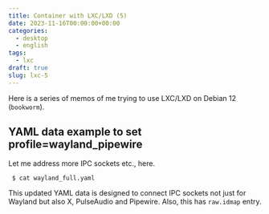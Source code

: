 ```yaml
---
title: Container with LXC/LXD (5)
date: 2023-11-16T00:00:00+00:00
categories:
  - desktop
  - english
tags:
  - lxc
draft: true
slug: lxc-5
---
```


Here is a series of memos of me trying to use LXC/LXD on Debian 12 (`bookworm`).

## YAML data example to set profile=wayland_pipewire

Let me address more IPC sockets etc., here.

```
 $ cat wayland_full.yaml
```

This updated YAML data is designed to connect IPC sockets not just for Wayland
but also X, PulseAudio and Pipewire.  Also, this has `raw.idmap` entry.





<!--

https://documentation.ubuntu.com/lxd/en/latest/userns-idmap/
Idmaps for user namespace
LXD runs safe containers. This is achieved mostly through the use of user namespaces which make it possible to run containers unprivileged, greatly limiting the attack surface.

User namespaces work by mapping a set of UIDs and GIDs on the host to a set of UIDs and GIDs in the container.

For example, we can define that the host UIDs and GIDs from 100000 to 165535 may be used by LXD and should be mapped to UID/GID 0 through 65535 in the container.

As a result a process running as UID 0 in the container will actually be running as UID 100000.

Allocations should always be of at least 65536 UIDs and GIDs to cover the POSIX range including root (0) and nobody (65534).

Kernel support
User namespaces require a kernel >= 3.12, LXD will start even on older kernels but will refuse to start containers.

Allowed ranges
On most hosts, LXD will check /etc/subuid and /etc/subgid for allocations for the lxd user and on first start, set the default profile to use the first 65536 UIDs and GIDs from that range.

If the range is shorter than 65536 (which includes no range at all), then LXD will fail to create or start any container until this is corrected.

If some but not all of /etc/subuid, /etc/subgid, newuidmap (path lookup) and newgidmap (path lookup) can be found on the system, LXD will fail the startup of any container until this is corrected as this shows a broken shadow setup.

If none of those files can be found, then LXD will assume a 1000000000 UID/GID range starting at a base UID/GID of 1000000.

This is the most common case and is usually the recommended setup when not running on a system which also hosts fully unprivileged containers (where the container runtime itself runs as a user).

Varying ranges between hosts
The source map is sent when moving containers between hosts so that they can be remapped on the receiving host.

Different idmaps per container
LXD supports using different idmaps per container, to further isolate containers from each other. This is controlled with two per-container configuration keys, security.idmap.isolated and security.idmap.size.

Containers with security.idmap.isolated will have a unique ID range computed for them among the other containers with security.idmap.isolated set (if none is available, setting this key will simply fail).

Containers with security.idmap.size set will have their ID range set to this size. Isolated containers without this property set default to a ID range of size 65536; this allows for POSIX compliance and a nobody user inside the container.

To select a specific map, the security.idmap.base key will let you override the auto-detection mechanism and tell LXD what host UID/GID you want to use as the base for the container.

These properties require a container reboot to take effect.

Custom idmaps
LXD also supports customizing bits of the idmap, e.g. to allow users to bind mount parts of the host’s file system into a container without the need for any UID-shifting file system. The per-container configuration key for this is raw.idmap, and looks like:

both 1000 1000
uid 50-60 500-510
gid 100000-110000 10000-20000
The first line configures both the UID and GID 1000 on the host to map to UID 1000 inside the container (this can be used for example to bind mount a user’s home directory into a container).

The second and third lines map only the UID or GID ranges into the container, respectively. The second entry per line is the source ID, i.e. the ID on the host, and the third entry is the range inside the container. These ranges must be the same size.

This property requires a container reboot to take effect.

https://discuss.linuxcontainers.org/t/need-id-mapping-root-and-user-in-container-to-same-user-in-host/15461
Need ID mapping root and user in container to same user in host
...
This is not possible AFAIK. So what I did?

lxc config set t7 raw.idmap "both 1000 0"
This maps my user in the host (1000:1000) to the root user into the LXD container.

What did I get?: my docker containers running inside the LXD container can manage devices and resources as root, and they can access all the directory binds that I need (owned by user 1000:1000 in the host).


https://gihyo.jp/admin/serial/01/ubuntu-recipe/0479
第479回
LXDコンテナとホストの間でファイルを共有する方法


ホストのディレクトリーツリーをbind mountする
名前空間による制限により、コンテナからホストのルートファイルシステムを直接見ることはできません。またAppArmorにより、コンテナ内部からのブロックファイルのmountは禁止されています。もしコンテナとホストの間、もしくは同じホスト上のコンテナ間でファイルやディレクトリを共有したい場合は、コンテナの設定でbind mountする方法が便利です。

$ lxc config device add sample share disk source=/srv/shared path=/srv/shared
上記のコマンドはホストの/srv/shared（source=オプション）を、コンテナ内部の/srv/shared（path=オプション）としてbind mountします。つまりホストとコンテナで/srv/sharedを共有できるというわけです。

lxc configによる設定は永続的に反映されますので、コンテナの再起動を行ってもそのまま残っています。

$ lxc config show sample
（中略）
devices:
  nfsdir:
    path: /srv/shared
    source: /srv/shared
    type: disk
（後略）
この方法のメリットは、ホスト側のファイルシステムに関係なく同じ方法でコンテナと共有できることです。たとえばコンテナの内部からNFSディレクトリをmountする場合も、一度ホスト側でNFSディレクトリをmountしておけば、それをそのままコンテナにbind mountできるのです。よって同じホスト上のコンテナ間だけでなく、ネットワーク越しのコンテナ間ともファイルやディレクトリを共有できます。

ただしlxc fileと異なり、UID等のマッピングの変更は行いません。よってコンテナの一般ユーザーで作ったファイルやディレクトリのオーナーは、ホストから見るととても大きなUIDを持っていることになります。

ホストとコンテナでUID等を一致させる
bind mountによる共有ディレクトリを使う場合、ホストとコンテナで一般ユーザーのUID等を一致させたほうが便利です。つまりコンテナのUID=1000はホストでもUID=1000にします。もちろんrootを一致させるとそれはとどのつまり「ほぼ特権コンテナ」となりますので、非特権コンテナにしておく意味が薄れます。あくまで「普段使うユーザー」のみUIDを一致させるのです。理想的にはそのユーザーはsudoグループに入っていないほうがいいでしょう。

UID等のマッピングは/etc/subuid、/etc/subgidファイルで管理しています。UID=1000、GID=1000のユーザーとグループはホストとコンテナで一致したい場合は次のように設定します。

$ echo "root:1000:1" | sudo tee -a /etc/subuid
$ echo "root:1000:1" | sudo tee -a /etc/subgid
このうちrootは今回設定したUID等のマッピングを許可するユーザーです。LXDの場合はrootがコンテナ起動時にマッピングを行うのでrootにしています。書式は「USER:START:COUNT」です。上記設定の場合は、「⁠ID=1000から1つ」になります。もちろん「1」を「100」にして複数のUIDをマッピングすることも可能です。

コンテナ内部のマッピングに関する設定は、コンテナごとに行います。

$ lxc config set sample raw.idmap 'both 1000 1000'
「both」はUIDとGID両方に同じ値を設定するパラメーターです。書式は「both HOST_ID CONTAINER_ID」となります。HOST_IDにはホスト上のUID/GIDを、CONTAINER_IDにはHOST_IDをコンテナの中にマップした時のIDを記述します。言い換えると「ホスト上のUID/GID 1000をコンテナ上のUID/GID 1000として扱う」ということです。

もしUID/GIDを異なる値にしたい場合はbothのかわりにuidやgidを使います。

ホスト上のUID=1010をコンテナ上ではUID=1000として扱いたい場合
uid 1010 1000

ホスト上のGID=1011をコンテナ上ではGID=1000として扱いたい場合
gid 1011 1000
uidとgidを同時に設定したい場合は、改行でつなぎます。しかしながらlxc configコマンドは直接改行を扱えません。そこで設定内容を標準入力から受け付けるようにして、そこにパイプで設定内容を流し込みます。

$ echo -e "uid 1010 1000\ngid 1011 1000" | lxc config set xenial raw.idmap -
ハイフンをつないで範囲を指定することも可能です。この場合、マッピング元とマッピング先の個数が同じになるようにしてください。

変更した設定を反映するには、一度そのコンテナを再起動します。冒頭と同じようにプロセスのUIDをコンテナとホストで比べたら、UID=0はマッピングされているものの、UID=1000はコンテナとホストで一致していることがわかるはずです。

これらを組み合わせれば、ホスト・コンテナ間のファイルやディレクトリのアクセス権をそれなりにコントロールできることでしょう。
---------------
https://stgraber.org/2017/06/15/custom-user-mappings-in-lxd-containers/
Introduction
As you may know, LXD uses unprivileged containers by default.
The difference between an unprivileged container and a privileged one is whether the root user in the container is the “real” root user (uid 0 at the kernel level).

The way unprivileged containers are created is by taking a set of normal UIDs and GIDs from the host, usually at least 65536 of each (to be POSIX compliant) and mapping those into the container.

The most common example and what most LXD users will end up with by default is a map of 65536 UIDs and GIDs, with a host base id of 100000. This means that root in the container (uid 0) will be mapped to the host uid 100000 and uid 65535 in the container will be mapped to uid 165535 on the host. UID/GID 65536 and higher in the container aren’t mapped and will return an error if you attempt to use them.

From a security point of view, that means that anything which is not owned by the users and groups mapped into the container will be inaccessible. Any such resource will show up as being owned by uid/gid “-1” (rendered as 65534 or nobody/nogroup in userspace). It also means that should there be a way to escape the container, even root in the container would find itself with just as much privileges on the host as a nobody user.

LXD does offer a number of options related to unprivileged configuration:

Increasing the size of the default uid/gid map
Setting up per-container maps
Punching holes into the map to expose host users and groups
Increasing the size of the default map
As mentioned above, in most cases, LXD will have a default map that’s made of 65536 uids/gids.

In most cases you won’t have to change that. There are however a few cases where you may have to:

You need access to uid/gid higher than 65535.
This is most common when using network authentication inside of your containers.
You want to use per-container maps.
In which case you’ll need 65536 available uid/gid per container.
You want to punch some holes in your container’s map and need access to host uids/gids.
The default map is usually controlled by the “shadow” set of utilities and files. On systems where that’s the case, the “/etc/subuid” and “/etc/subgid” files are used to configure those maps.

On systems that do not have a recent enough version of the “shadow” package. LXD will assume that it doesn’t have to share uid/gid ranges with anything else and will therefore assume control of a billion uids and gids, starting at the host uid/gid 100000.

But the common case, is a system with a recent version of shadow.
An example of what the configuration may look like is:

stgraber@castiana:~$ cat /etc/subuid
lxd:100000:65536
root:100000:65536

stgraber@castiana:~$ cat /etc/subgid
lxd:100000:65536
root:100000:65536
The maps for “lxd” and “root” should always be kept in sync. LXD itself is restricted by the “root” allocation. The “lxd” entry is used to track what needs to be removed if LXD is uninstalled.

Now if you want to increase the size of the map available to LXD. Simply edit both of the files and bump the last value from 65536 to whatever size you need. I tend to bump it to a billion just so I don’t ever have to think about it again:

stgraber@castiana:~$ cat /etc/subuid
lxd:100000:1000000000
root:100000:1000000000

stgraber@castiana:~$ cat /etc/subgid
lxd:100000:1000000000
root:100000:100000000
After altering those files, you need to restart LXD to have it detect the new map:

root@vorash:~# systemctl restart lxd
root@vorash:~# cat /var/log/lxd/lxd.log
lvl=info msg="LXD 2.14 is starting in normal mode" path=/var/lib/lxd t=2017-06-14T21:21:13+0000
lvl=warn msg="CGroup memory swap accounting is disabled, swap limits will be ignored." t=2017-06-14T21:21:13+0000
lvl=info msg="Kernel uid/gid map:" t=2017-06-14T21:21:13+0000
lvl=info msg=" - u 0 0 4294967295" t=2017-06-14T21:21:13+0000
lvl=info msg=" - g 0 0 4294967295" t=2017-06-14T21:21:13+0000
lvl=info msg="Configured LXD uid/gid map:" t=2017-06-14T21:21:13+0000
lvl=info msg=" - u 0 1000000 1000000000" t=2017-06-14T21:21:13+0000
lvl=info msg=" - g 0 1000000 1000000000" t=2017-06-14T21:21:13+0000
lvl=info msg="Connecting to a remote simplestreams server" t=2017-06-14T21:21:13+0000
lvl=info msg="Expiring log files" t=2017-06-14T21:21:13+0000
lvl=info msg="Done expiring log files" t=2017-06-14T21:21:13+0000
lvl=info msg="Starting /dev/lxd handler" t=2017-06-14T21:21:13+0000
lvl=info msg="LXD is socket activated" t=2017-06-14T21:21:13+0000
lvl=info msg="REST API daemon:" t=2017-06-14T21:21:13+0000
lvl=info msg=" - binding Unix socket" socket=/var/lib/lxd/unix.socket t=2017-06-14T21:21:13+0000
lvl=info msg=" - binding TCP socket" socket=[::]:8443 t=2017-06-14T21:21:13+0000
lvl=info msg="Pruning expired images" t=2017-06-14T21:21:13+0000
lvl=info msg="Updating images" t=2017-06-14T21:21:13+0000
lvl=info msg="Done pruning expired images" t=2017-06-14T21:21:13+0000
lvl=info msg="Done updating images" t=2017-06-14T21:21:13+0000
root@vorash:~#
As you can see, the configured map is logged at LXD startup and can be used to confirm that the reconfiguration worked as expected.

You’ll then need to restart your containers to have them start using your newly expanded map.

Per container maps
Provided that you have a sufficient amount of uid/gid allocated to LXD, you can configure your containers to use their own, non-overlapping allocation of uids and gids.

This can be useful for two reasons:

You are running software which alters kernel resource ulimits.
Those user-specific limits are tied to a kernel uid and will cross container boundaries leading to hard to debug issues where one container can perform an action but all others are then unable to do the same.
You want to know that should there be a way for someone in one of your containers to somehow get access to the host that they still won’t be able to access or interact with any of the other containers.
The main downsides to using this feature are:

It’s somewhat wasteful with using 65536 uids and gids per container.
That being said, you’d still be able to run over 60000 isolated containers before running out of system uids and gids.
It’s effectively impossible to share storage between two isolated containers as everything written by one will be seen as -1 by the other. There is ongoing work around virtual filesystems in the kernel that will eventually let us get rid of that limitation.
To have a container use its own distinct map, simply run:

stgraber@castiana:~$ lxc config set test security.idmap.isolated true
stgraber@castiana:~$ lxc restart test
stgraber@castiana:~$ lxc config get test volatile.last_state.idmap
[{"Isuid":true,"Isgid":false,"Hostid":165536,"Nsid":0,"Maprange":65536},{"Isuid":false,"Isgid":true,"Hostid":165536,"Nsid":0,"Maprange":65536}]
The restart step is needed to have LXD remap the entire filesystem of the container to its new map.
Note that this step will take a varying amount of time depending on the number of files in the container and the speed of your storage.

As can be seen above, after restart, the container is shown to have its own map of 65536 uids/gids.

If you want LXD to allocate more than the default 65536 uids/gids to an isolated container, you can bump the size of the allocation with:

stgraber@castiana:~$ lxc config set test security.idmap.size 200000
stgraber@castiana:~$ lxc restart test
stgraber@castiana:~$ lxc config get test volatile.last_state.idmap
[{"Isuid":true,"Isgid":false,"Hostid":165536,"Nsid":0,"Maprange":200000},{"Isuid":false,"Isgid":true,"Hostid":165536,"Nsid":0,"Maprange":200000}]
If you’re trying to allocate more uids/gids than are left in LXD’s allocation, LXD will let you know:

stgraber@castiana:~$ lxc config set test security.idmap.size 2000000000
error: Not enough uid/gid available for the container.
Direct user/group mapping
The fact that all uids/gids in an unprivileged container are mapped to a normally unused range on the host means that sharing of data between host and container is effectively impossible.

Now, what if you want to share your user’s home directory with a container?

The obvious answer to that is to define a new “disk” entry in LXD which passes your home directory to the container:

stgraber@castiana:~$ lxc config device add test home disk source=/home/stgraber path=/home/ubuntu
Device home added to test
So that was pretty easy, but did it work?

stgraber@castiana:~$ lxc exec test -- bash
root@test:~# ls -lh /home/
total 529K
drwx--x--x 45 nobody nogroup 84 Jun 14 20:06 ubuntu
No. The mount is clearly there, but it’s completely inaccessible to the container.
To fix that, we need to take a few extra steps:

Allow LXD’s use of our user uid and gid
Restart LXD to have it load the new map
Set a custom map for our container
Restart the container to have the new map apply
stgraber@castiana:~$ printf "lxd:$(id -u):1\nroot:$(id -u):1\n" | sudo tee -a /etc/subuid
lxd:201105:1
root:201105:1

stgraber@castiana:~$ printf "lxd:$(id -g):1\nroot:$(id -g):1\n" | sudo tee -a /etc/subgid
lxd:200512:1
root:200512:1

stgraber@castiana:~$ sudo systemctl restart lxd

stgraber@castiana:~$ printf "uid $(id -u) 1000\ngid $(id -g) 1000" | lxc config set test raw.idmap -

stgraber@castiana:~$ lxc restart test
At which point, things should be working in the container:

stgraber@castiana:~$ lxc exec test -- su ubuntu -l
ubuntu@test:~$ ls -lh
total 119K
drwxr-xr-x 5  ubuntu ubuntu 8 Feb 18 2016 data
drwxr-x--- 4  ubuntu ubuntu 6 Jun 13 17:05 Desktop
drwxr-xr-x 3  ubuntu ubuntu 28 Jun 13 20:09 Downloads
drwx------ 84 ubuntu ubuntu 84 Sep 14 2016 Maildir
drwxr-xr-x 4  ubuntu ubuntu 4 May 20 15:38 snap
ubuntu@test:~$

Conclusion
User namespaces, the kernel feature that makes those uid/gid mappings possible is a very powerful tool which finally made containers on Linux safe by design. It is however not the easiest thing to wrap your head around and all of that uid/gid map math can quickly become a major issue.

In LXD we’ve tried to expose just enough of those underlying features to be useful to our users while doing the actual mapping math internally. This makes things like the direct user/group mapping above significantly easier than it otherwise would be.

Going forward, we’re very interested in some of the work around uid/gid remapping at the filesystem level, this would let us decouple the on-disk user/group map from that used for processes, making it possible to share data between differently mapped containers and alter the various maps without needing to also remap the entire filesystem.

Extra information
The main LXD website is at: https://linuxcontainers.org/lxd
Development happens on Github at: https://github.com/lxc/lxd
Discussion forun: https://discuss.linuxcontainers.org
Mailing-list support happens on: https://lists.linuxcontainers.org
IRC support happens in: #lxcontainers on irc.freenode.net
Try LXD online: https://linuxcontainers.org/lxd/try-it


----
https://stackoverflow.com/questions/71738168/linux-container-failed-to-set-up-id-mapping


your mappings look quite wrong... syntax should be :

/etc/subuid

[local unprivileged user on the host that will run the container]:[uid on the host start at(this is inexisting uid on the host and it is ok)]:[number/range of uid to map]

e.g : toto:100000:65535

/etc/subuid

[local unprivileged group on the host that will run the container]:[guid on the host start at(this is inexisting gid on the host and it is ok)]:[number/range of uid to map]

e.g : toto:100000:65535

config

then, in the config file of the container, if you want to restrict the access further, you can do some specific mappings:

lxc.idmap = u 0 100000 1

lxc.idmap = g 0 100000 1

lxc.idmap = u 33 100033 1

lxc.idmap = g 33 100033 1

will map the uid and gid 0 (root) in the container to uid and gid 100000 on the host

will map the uid and gid 33 (www-data) in the container to uid and gid 100033 on the host

--------------

LXDのコンテナ中でホストのホームディレクトリを読み書きする方法
https://qiita.com/m-shibata/items/2969ab84bab9235d25f0
https://ubuntu.com/blog/mounting-your-home-directory-in-lxd
Mounting your home directory in LXD
As of LXD stable 2.0.8 and feature release 2.6, LXD has support for various UID and GID map related manipulaions. A common question is: “How do I bind-mount my home directory into a container?” and before the answer was “well, it’s complicated but you can do it; it’s slightly less complicated if you do it in privleged containers”. However, with this feature, now you can do it very easily in unprivileged containers.

First, find out your uid on the host:

$ id
uid=1000(tycho) gid=1000(tycho) groups=1000(tycho),4(adm),24(cdrom),27(sudo),30(dip),46(plugdev),112(lpadmin),124(sambashare),129(libvirtd),149(lxd),150(sbuild)
On standard Ubuntu hosts, the uid of the first user is 1000. Now, we need to allow LXD to remap to remap this id; you’ll need an additional entry for root to do this:

$ echo 'root:1000:1' | sudo tee -a /etc/subuid /etc/subgid
Now, create a container, and set the idmap up to map both uid and gid 1000 to uid and gid 1000 inside the container.

$ lxc init ubuntu-daily:z zesty
Creating zesty

$ lxc config set zesty raw.idmap 'both 1000 1000'
Finally, set up your home directory to be mounted in the container:

$ lxc config device add zesty homedir disk source=/home/tycho path=/home/ubuntu
And leave an insightful message for users of the container:

$ echo 'meshuggah rocks' >> message
Finally, start your container and read the message:

$ lxc start zesty
$ lxc exec zesty cat /home/ubuntu/message
meshuggah rocks
And enjoy the insight offered to you by your home directory 🙂


Sunday, August 28, 2022
LXD Containers for Wayland GUI Apps
https://blog.swwomm.com/2022/08/lxd-containers-for-wayland-gui-apps.html

---
Install any OS via ISO in a Virtual machine/VM
https://discuss.linuxcontainers.org/t/install-any-os-via-iso-in-a-virtual-machine-vm/9281
Windows VM:
Take a look at: Running virtual machines with LXD 4.0 147
or:
How to run a Windows virtual machine on LXD on Linux 141

Linux VM:

Start an empty VM with:
Note: Change VM-name to a custom name you choose.

lxc init VM-name --empty --vm

Note: In some cases it might be required to disable SecureBoot, when it blocks the .iso file (Recommendation: Disable only when necessary!).
You can do this, either by adding -c security.secureboot=false to the init/launch command
or by modifying the config key of an existing VM with: lxc config set VM-name security.secureboot=false.

Grow the VMs filesystem size:
The default size is mostly too small.
You can choose what size you think is reasonable, in this example I use 15 Gigabyte (GB).

lxc config device override VM-name root size=15GB

Add the .iso file to the VM via a disk device:
Note: Adjust the values accordingly.

lxc config device add VM-name custom-device-name disk source=/home/user/pathtoiso/isoname.iso

Start the VM with GUI:
lxc start VM-name --console=vga

--console=vga will open a VGA console.

(Note: You maybe need to install additional software for this, see GUI in Virtual Machines/VMs)

Remove disk device:
After installation you can remove the disk device, with:
lxc config device remove VM-name device-name

(optional) Convert your VM to an image:
So you can use it in the future.

lxc publish VM-name --alias custom-image-name


-----------
https://ubuntu.com/tutorials/how-to-launch-an-instantly-functional-linux-desktop-vm-with-lxd#2-initiate-an-ubuntu-desktop-vm
How to launch an instantly functional Linux desktop VM with LXD

The full command for launching an Ubuntu 22.04 VM would then look like this:

lxc launch images:ubuntu/22.04/desktop ubuntu --vm -c limits.cpu=4 -c limits.memory=4GiB --console=vga


Launching an Archlinux Desktop VM is similar to what we’ve done previously with Ubuntu, with a single addition - disabling secure boot.

The full command for launching an Archlinux VM would then look like this:

lxc launch images:archlinux/desktop-gnome archlinux --vm -c security.secureboot=false -c limits.cpu=4 -c limits.memory=4GiB --console=vga



----------

How to run Docker inside LXD containers
https://ubuntu.com/tutorials/how-to-run-docker-inside-lxd-containers#1-overview

Btrfs is one of the storage pools Docker supports natively, so we should create a new btrfs storage pool and we will call it “docker”:

lxc storage create docker btrfs

Now we can create a new LXD instance and call it “demo”:

lxc launch images:ubuntu/20.04 demo

We can proceed and create a new storage volume on the “docker” storage pool created earlier:

lxc storage volume create docker demo

We will attach it to the “demo” container and call the device being added as “docker”. Source volume is “demo” we created earlier, and we want that volume to be used for /var/lib/docker:

lxc config device add demo docker disk pool=docker source=demo path=/var/lib/docker

We need to add additional configuration so that Docker works well inside the container.

First we should allow nested containers required for Docker. Then, there are two additional security options needed - to intercept and emulate system calls. This normally wouldn’t be allowed inside LXD default unprivileged containers, but Docker relies on it for its layers, so it is okay to enable it.

lxc config set demo security.nesting=true security.syscalls.intercept.mknod=true security.syscalls.intercept.setxattr=true

To apply these changes, we need to restart the instance:

lxc restart demo




3. Install Docker
To install Docker, we start by going inside the container:

lxc exec demo bash

Now we can follow the normal Docker installation instructions. Paste the following command:

sudo apt-get update

 sudo apt-get install \
 ca-certificates \
 curl \
 gnupg \
  lsb-release
Now we need to add Docker’s official GPG key:

curl -fsSL https://download.docker.com/linux/ubuntu/gpg | sudo gpg \
--dearmor -o /usr/share/keyrings/docker-archive-keyring.gpg
And now we can install the Docker repository:

echo \
"deb [arch=$(dpkg --print-architecture) signed-by=/usr/share/keyrings/docker-archive-keyring.gpg] https://download.docker.com/linux/ubuntu \
$(lsb_release -cs) stable" | sudo tee /etc/apt/sources.list.d/docker.list > /dev/null
Finally, we can install Docker itself:

sudo apt-get update
sudo apt-get install docker-ce docker-ce-cli containerd.io


4. Test your Docker container
Now we have Docker up and running. Let’s test it by running an Ubuntu Docker container:

docker run -it ubuntu bash

And we can run the following to check that the processes are running correctly:

ps aux

And that’s it! Now you have a working Ubuntu Docker container inside of an LXD container. You can use it, or you can spin up another Docker image and proceed to use it according to your needs.

5. Additional information
Vast majority of Docker images will run fine inside LXD containers. However, few might not run properly. The reason for this is that LXD runs all its container unprivileged by default, which limits some of the actions of the user. Docker, on the other hand, runs privileged containers, and some actions might expect more privileges than LXD gives them, causing potential failures. For example, if you’re running something inside a docker container that expects to run as root, it won’t be able to do actions as a real root user but rather only as root inside of the LXD container, which is more constrained.

-----
https://ubuntu.com/blog/howto-automatically-import-your-public-ssh-keys-into-lxd-instances
Just another reason why LXD is so awesome…

You can easily configure your own cloud-init configuration into your LXD instance profile.

In my case, I want cloud-init to automatically ssh-import-id kirkland, to fetch my keys from Launchpad.  Alternatively, I could use gh:dustinkirkland to fetch my keys from Github.

Here’s how!

First, edit your default LXD profile (or any other, for that matter):

$ lxc profile edit default
Then, add the config snippet, like this:

config:
  user.vendor-data: |
    #cloud-config
    users:
      - name: root
        ssh-import-id: gh:dustinkirkland
        shell: /bin/bash
description: Default LXD profile
devices:
  eth0:
    name: eth0
    nictype: bridged
    parent: lxdbr0
    type: nic
name: default
Save and quit in your interactive editor, and then launch a new instance:

$ lxc launch ubuntu:x
Creating amazed-manatee
Starting amazed-manatee
Find your instance’s IP address:

$ lxc list
+----------------+---------+----------------------+----------------------------------------------+------------+-----------+
|      NAME      |  STATE  |         IPV4         |                     IPV6                     |    TYPE    | SNAPSHOTS |
+----------------+---------+----------------------+----------------------------------------------+------------+-----------+
| amazed-manatee | RUNNING | 10.163.22.135 (eth0) | fdce:be5e:b787:f7d2:216:3eff:fe1c:773 (eth0) | PERSISTENT | 0         |
+----------------+---------+----------------------+----------------------------------------------+------------+-----------+
And now SSH in!

$ ssh ubuntu@10.163.22.135
$ ssh -6 ubuntu@fdce:be5e:b787:f7d2:216:3eff:fe1c:773
Enjoy!

:-Dustin

---------
https://ubuntu.com/blog/publishing-lxd-images
While some work remains to be done for ‘lxc publish’, the current support is sufficient to show a full cycle of image workload with lxd.

Ubuntu Wily comes with systemd by default. Sometimes you might need a Wily container with upstart. And to repeatedly reproduce some tests on Wily with upstart, you might want to create a container image.

# lxc remote add lxc images.linuxcontainers.org
# lxc launch lxc:ubuntu/wily/amd64 w1
# lxc exec w1 -- apt-get -y install upstart-bin upstart-sysv
# lxc stop w1
# lxc publish --public w1 --alias=wily-with-upstart
# lxc image copy wily-with-upstart remote:  # optional
Now you can start a new container using

# lxc launch wily-with-upstart w-test-1
# lxc exec w-test-1 -- ls -alh /sbin/init
lrwxrwxrwx 1 root root 7 May 18 10:20 /sbin/init -> upstart
# lxc exec w-test-1 run-my-tests

-------
https://www.cyberciti.biz/faq/how-to-add-or-mount-directory-in-lxd-linux-container/
How to add or mount directory in LXD (Linux container)
Author: Vivek Gite Last updated: September 18, 2023 9 comments
See all LXD related Howtos/TutorialsIhave two LXD containers running. One is for Nginx, and another is for processing data. I need to share data between two containers. How do I add or mount a shared directory between two?

One can manage devices of running containers using lxc command. To add devices such as directory to containers, use lxc config device add command. This page explains how to add a host directory to an LXD container
Tutorial details
Difficulty level	Intermediate
Root privileges	Yes
Requirements	Linux terminal
Category	LXD
Prerequisites	LXD
OS compatibility	Alma • Alpine • Arch • Debian • Fedora • Linux • Mint • openSUSE • Pop!_OS • RHEL • Rocky • Stream • SUSE • Ubuntu
Est. reading time	4 minutes

nixCraft: Privacy First, Reader Supported
nixCraft is a one-person operation. I create all the content myself, with no help from AI or ML. I keep the content accurate and up-to-date.
Your privacy is my top priority. I don’t track you, show you ads, or spam you with emails. Just pure content in the true spirit of Linux and FLOSS.
Fast and clean browsing experience. nixCraft is designed to be fast and easy to use. You won’t have to deal with pop-ups, ads, cookie banners, or other distractions.
Support independent content creators. nixCraft is a labor of love, and it’s only possible thanks to the support of our readers. If you enjoy the content, please support us on Patreon or share this page on social media or your blog. Every bit helps.
Join Patreon ➔
How add or mount directory in LXD/LXC
The procedure to mount directories in LXD as follows:

Open the terminal application
For remote LXD/Linux server login using the ssh command
To mount the host’s /wwwdata/ directory onto /var/www/html/ in the LXD container named c1, run:

lxc config device add c1 sharedwww disk source=/wwwdata/ path=/var/www/html/
Verify that directory has been mounted onto c1 container by running:

lxc exec c1 -- "ls /var/www/html"
Let us see all steps in detail for mounting directories as both in read-only and read/write mode onto containers.

Mounting your home directory in LXD (read-only)
The syntax is as follows:
lxc config device add {container-name} {name} disk source={/path/to/source/dir/} path={/path/to/dest/onto/container/}

Let us create a new container named c1:
lxc launch images:centos/8/amd64 c1
lxc list c1

Create a new directory named /dest/ onto container named c1, run:
lxc exec c1 -- "mkdir /dest/"
lxc exec c1 -- "ls -ld /dest/"

Mount your $HOME (/home/vivek/) directory onto c1 at /dest/ in read only:
lxc config device add c1 myhomedir disk source=$HOME path=/dest/

OR
lxc config device add c1 myhomedir disk source=/home/vivek/ path=/dest/

Please note that if /dest/ directory does not exist, it will be created automatically by above lxc command. Now that disk added onto c1, verify it:
lxc config device show c1

Restart the container to verify that settings remain valid:
lxc restart c1
lxc config device show c1
## login onto c1 container ##
lxc exec c1 bash
cd /dest/
ls -l
## is it read-only or read-write? ##
mkdir foo
exit

Adding a shared host directory to an LXD Container
How to remove/delete/unmount directory from an LXD container
To remove container devices such as disk named myhomedir from c1 container, run:
lxc config device remove c1 myhomedir
Device myhomedir removed from c1

Verify it:
lxc config device show c1

Add a shared host directory to an LXC/LXD container (read-write mode)
By default, the root user is not allowed to modify files inside containers from a host. It is a security feature of LXD. In other words, you need to remap your user ID if you need read-write access for mounted folders.

The subordinate gid file
Each line in /etc/subgid contains a user name and a range of subordinate group ids that user is allowed to use. This file specifies the group IDs that ordinary users can use, with the newgidmap command, to configure gid mapping in a user namespace. This is specified with three fields delimited by colons (“:). Use the cat command:
cat /etc/subgid

Sample outputs:

vivek:100000:65536
Where fields are:

vivek – Login name or UID on host
100000 – Numerical subordinate group ID
65536 – Numerical subordinate group ID count
The subordinate uid file
Again, each line in /etc/subuid contains a user name and a range of subordinate user ids that user is allowed to use. This file specifies the user IDs that ordinary users can use, with the newuidmap command, to configure uid mapping in a user namespace. To view this file, run:
cat /etc/subuid

Sample outputs:

vivek:100000:65536
How to allow LXD to remap your user ID on the host
Use the id command to find out your uid/gid:
id

Sample outputs:

uid=1000(vivek) gid=1000(vivek) groups=1000(vivek),4(adm),24(cdrom),27(sudo),30(dip),46(plugdev),115(lpadmin),116(sambashare),998(lxd)
Next, I am going to allow the LXD demon which is running as root to remap my host’s user ID inside a container:
echo "root:1000:1" | sudo tee -a /etc/subuid /etc/subgid

This is a one time set up and no need to repeat. Make sure file has been updated:
cat /etc/{subuid,subgid}

How to remap your user ID inside the container
Find UID inside the container for the user named vivek (user account must exist inside the c1):
lxc exec c1 bash
grep command '^vivek' /etc/passwd

Create a user account named if no output displayed by above grep command:
lxc exec c1 bash
adduser vivek
id vivek
exit

Type the following command to map both the UID and the GID, from the host’s UID (1000) to the c1 container’s 1000 UID (vivek):
lxc config set c1 raw.idmap "both 1000 1000"

Restart the container to settings take effect:
lxc restart c1

Finally, mount and map the directory in a read/write mode:
lxc config device add c1 myhomedir disk source=/home/vivek/ path=/home/vivek/
lxc config show c1

Test it
lxc exec c1 bash
cd /home/vivek
mkdir delta
echo "www.nixcraft.com" > test.txt
cat test.txt
rmdir delta
## back to the host ##
exit
## make sure bar.txt still exists on host ##
ls -l test.txt
cat test.txt

Linux mount directory in LXD in read and write mode
Successfully mounted hosts /home/vivek/ directory onto c1 containers in read-write mode

Conclusion
You learned how to bind-mount your Linux home directory in LXD either in read-only or read-write mode by mapping UID/GID. This feature is handy to mount high availability storage into a container. See LXD project docs for more info.


----
TO READ
https://stgraber.org/
https://stgraber.org/2017/06/15/custom-user-mappings-in-lxd-containers/
https://ubuntu.com/blog/nested-containers-in-lxd
https://ubuntu.com/blog/network-management-with-lxd-2-3
https://ubuntu.com/blog/container-to-container-networking-the-bits-have-hit-the-fan
https://ubuntu.com/blog/live-migration-in-lxd
https://ubuntu.com/blog/on-the-road-to-lean-infrastructure
https://ubuntu.com/blog/usb-hotplug-with-lxd-containers
https://ubuntu.com/blog/maas-for-the-home

















-->


<!-- vim: set sw=4 sts=4 ai si et tw=79 ft=markdown: -->
